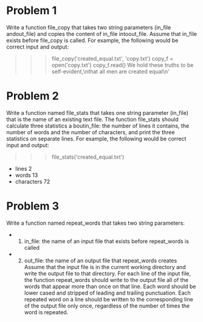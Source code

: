 # Problem 1
Write a function file_copy that takes two string parameters (in_file andout_file) and copies the content of in_file intoout_file. Assume that in_file exists before file_copy is called. For example, the following would be correct input and output:
>>> file_copy('created_equal.txt', 'copy.txt')
>>> copy_f = open('copy.txt')
>>> copy_f.read()
We hold these truths to be self-evident,\nthat all men are created equal\n'
# Problem 2
Write a function named file_stats that takes one string parameter (in_file) that is the name of an existing text file. The function file_stats should calculate three statistics a boutin_file: the number of lines it contains, the number of words and the number of characters, and print the three statistics on separate lines. For example, the following would be correct input and output:
>>> file_stats('created_equal.txt')
- lines 2
- words 13
- characters 72
# Problem 3
Write a function named repeat_words that takes two string parameters:
- 1. in_file: the name of an input file that exists before repeat_words is called
- 2. out_file: the name of an output file that repeat_words creates
Assume that the input file is in the current working directory and write the output file to that directory.
For each line of the input file, the function repeat_words should write to the output file all of the words that appear more than once on that line. Each word should be lower cased and stripped of leading and trailing punctuation. Each repeated word on a line should be written to the corresponding line of the output file only once, regardless of the number of times the word is repeated.
